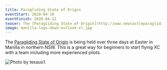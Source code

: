 ```yaml
---
title: Paragliding State of Origin
eventStart: 2020-04-10
eventFinish: 2020-04-12
teaser: The [Paragliding State of Origin](http://www.newcastleparaglidingclub.org.au/paragliding-state-of-origin-2020/) is being held over three days at Easter in Manilla in northern NSW. This is a great way for beginners to start flying XC with a team including more experienced pilots.
image: manilla-legs-down-outlook-xl.jpg
---
```

The [Paragliding State of Origin](http://www.newcastleparaglidingclub.org.au/paragliding-state-of-origin-2020/) is being held over three days at Easter in Manilla in northern NSW. This is a great way for beginners to start flying XC with a team including more experienced pilots.

![Photo by [texaus1](https://www.flickr.com/photos/texaus1/13964511785/).](/images/manilla-legs-down-outlook-xl.jpg)

